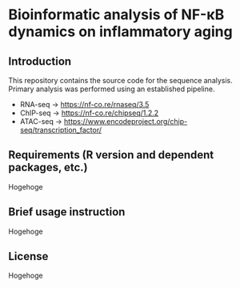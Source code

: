 # Bioinformatic analysis of NF-κB dynamics on inflammatory aging
## Introduction
This repository contains the source code for the sequence analysis.  
Primary analysis was performed using an established pipeline.  
* RNA-seq  -> https://nf-co.re/rnaseq/3.5  
* ChIP-seq -> https://nf-co.re/chipseq/1.2.2  
* ATAC-seq -> https://www.encodeproject.org/chip-seq/transcription_factor/  

## Requirements (R version and dependent packages, etc.)
Hogehoge



## Brief usage instruction
Hogehoge



## License
Hogehoge
